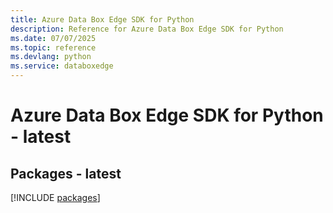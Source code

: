 ```yaml
---
title: Azure Data Box Edge SDK for Python
description: Reference for Azure Data Box Edge SDK for Python
ms.date: 07/07/2025
ms.topic: reference
ms.devlang: python
ms.service: databoxedge
---
```

# Azure Data Box Edge SDK for Python - latest
## Packages - latest
[!INCLUDE [packages](data-box-edge-index.md)]